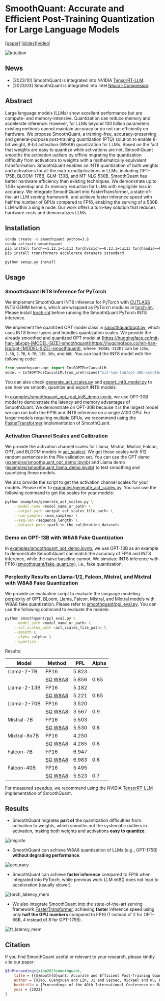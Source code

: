 # SmoothQuant: Accurate and Efficient Post-Training Quantization for Large Language Models 
[[paper](https://arxiv.org/abs/2211.10438)] [[slides](assets/SmoothQuant.pdf)][[video](https://youtu.be/U0yvqjdMfr0)]

![intuition](figures/intuition.png)

## News

- [2023/10] SmoothQuant is integrated into NVIDIA [TensorRT-LLM](https://github.com/NVIDIA/TensorRT-LLM/).
- [2023/03] SmoothQuant is integrated into Intel [Neural-Compressor](https://github.com/intel/neural-compressor).

## Abstract

Large language models (LLMs) show excellent performance but are compute- and memory-intensive.
Quantization can reduce memory and accelerate inference.
However, for LLMs beyond 100 billion parameters, existing methods cannot maintain accuracy or do not run efficiently on hardware.
We propose SmoothQuant, a training-free, accuracy-preserving, and general-purpose post-training quantization (PTQ) solution to enable 8-bit weight, 8-bit activation (W8A8) quantization for LLMs.
Based on the fact that weights are easy to quantize while activations are not, SmoothQuant smooths the activation outliers by offline migrating the quantization difficulty from activations to weights with a mathematically equivalent transformation.
SmoothQuant enables an INT8 quantization of both weights and activations for all the matrix multiplications in LLMs, including OPT-175B, BLOOM-176B, GLM-130B, and MT-NLG 530B. SmoothQuant
has better hardware efficiency than existing techniques.
We demonstrate up to 1.56x speedup and 2x memory reduction for LLMs with negligible loss in accuracy.
We integrate SmoothQuant into FasterTransformer, a state-of-the-art LLM serving framework,
and achieve faster inference speed with half the number of GPUs compared to FP16, enabling the serving of a 530B LLM within a single node. Our work offers a turn-key solution that reduces hardware costs and democratizes LLMs.

## Installation

```bash
conda create -n smoothquant python=3.8
conda activate smoothquant
pip install torch==1.12.1+cu113 torchvision==0.13.1+cu113 torchaudio==0.12.1 --extra-index-url https://download.pytorch.org/whl/cu113
pip install transformers accelerate datasets zstandard

python setup.py install
```

## Usage

### SmoothQuant INT8 Inference for PyTorch

We implement SmoothQuant INT8 inference for PyTorch with [CUTLASS](https://github.com/NVIDIA/cutlass) INT8 GEMM kernels, which are wrapped as PyTorch modules in [torch-int](https://github.com/Guangxuan-Xiao/torch-int). Please install [torch-int](https://github.com/Guangxuan-Xiao/torch-int) before running the SmoothQuant PyTorch INT8 inference.

We implement the quantized OPT model class in [smoothquant/opt.py](smoothquant/opt.py), which uses INT8 linear layers and bundles quantization scales. We provide the already smoothed and quantized OPT model at [https://huggingface.co/mit-han-lab/opt-[MODEL-SIZE]-smoothquant](https://huggingface.co/mit-han-lab/opt-[MODEL-SIZE]-smoothquant), where `[MODEL-SIZE]` can be `125m`, `1.3B`, `2.7B`, `6.7B`, `13B`, `30b`, and `66b`. You can load the INT8 model with the following code:

```python
from smoothquant.opt import Int8OPTForCausalLM
model = Int8OPTForCausalLM.from_pretrained("mit-han-lab/opt-30b-smoothquant")
```

You can also check [generate_act_scales.py](examples/generate_act_scales.py) and [export_int8_model.py](examples/export_int8_model.py) to see how we smooth, quantize and export INT8 models.

In [examples/smoothquant_opt_real_int8_demo.ipynb](examples/smoothquant_opt_real_int8_demo.ipynb), we use OPT-30B model to demonstrate the latency and memory advantages of SmoothQuant. We demonstrate on OPT-30B because it is the largest model we can run both the FP16 and INT8 inference on a single A100 GPU. For larger models requiring multiple GPUs, we recommend using the [FasterTransformer](https://github.com/NVIDIA/FasterTransformer) implementation of SmoothQuant.

### Activation Channel Scales and Calibration

We provide the activation channel scales for Llama, Mistral, Mixtral, Falcon, OPT, and BLOOM models in [act_scales/](act_scales/). We get those scales with 512 random sentences in the Pile validation set. You can use the OPT demo ([examples/smoothquant_opt_demo.ipynb](examples/smoothquant_opt_demo.ipynb)) and Llama demo ([examples/smoothquant_llama_demo.ipynb](examples/smoothquant_llama_demo.ipynb)) to test smoothing and quantizing those models.

We also provide the script to get the activation channel scales for your models. Please refer to [examples/generate_act_scales.py](examples/generate_act_scales.py). You can use the following command to get the scales for your models:

```bash
python examples/generate_act_scales.py \
    --model-name <model_name_or_path> \
    --output-path <output_act_scales_file_path> \
    --num-samples <num_samples> \
    --seq-len <sequence_length> \
    --dataset-path <path_to_the_calibration_dataset>
```

### Demo on OPT-13B with W8A8 Fake Quantization

In [examples/smoothquant_opt_demo.ipynb](examples/smoothquant_opt_demo.ipynb), we use OPT-13B as an example to demonstrate SmoothQuant can match the accuracy of FP16 and INT8 inference, while the naive baseline cannot. We simulate INT8 inference with FP16 ([smoothquant/fake_quant.py](smoothquant/fake_quant.py)), i.e., fake quantization.

### Perplexity Results on Llama-1/2, Falcon, Mistral, and Mixtral with W8A8 Fake Quantization

We provide an evaluation script to evaluate the language modeling perplexity of OPT, BLoom, Llama, Falcon, Mistral, and Mixtral models with W8A8 fake quantization. Please refer to [smoothquant/ppl_eval.py](smoothquant/ppl_eval.py). You can use the following command to evaluate the models:

```bash
python smoothquant/ppl_eval.py \
    --model_path <model_name_or_path> \
    --act_scales_path <act_scales_file_path> \
    --smooth \
    --alpha <alpha> \
    --quantize
```

Results:

| Model        | Method                              | PPL   | Alpha |
| ------------ | ----------------------------------- | ----- | ----- |
| Llama-2-7B   | FP16                                | 5.823 |       |
|              | [SQ W8A8](examples/ppl_eval.sh#L1)  | 5.856 | 0.85  |
| Llama-2-13B  | FP16                                | 5.182 |       |
|              | [SQ W8A8](examples/ppl_eval.sh#L9)  | 5.221 | 0.85  |
| Llama-2-70B  | FP16                                | 3.520 |       |
|              | [SQ W8A8](examples/ppl_eval.sh#L17) | 3.567 | 0.9   |
| Mistral-7B   | FP16                                | 5.503 |       |
|              | [SQ W8A8](examples/ppl_eval.sh#L25) | 5.530 | 0.8   |
| Mixtral-8x7B | FP16                                | 4.250 |       |
|              | [SQ W8A8](examples/ppl_eval.sh#L33) | 4.285 | 0.8   |
| Falcon-7B    | FP16                                | 6.947 |       |
|              | [SQ W8A8](examples/ppl_eval.sh#L41) | 6.983 | 0.6   |
| Falcon-40B   | FP16                                | 5.495 |       |
|              | [SQ W8A8](examples/ppl_eval.sh#L49) | 5.523 | 0.7   |

For measured speedup, we recommend using the NVIDIA [TensorRT-LLM](https://github.com/NVIDIA/TensorRT-LLM/blob/main/docs/source/precision.md#int8-smoothquant-w8a8) implementation of SmoothQuant.

## Results

- SmoothQuant migrates **part of** the quantization difficulties from activation to weights, which smooths out the systematic outliers in activation, making both weights and activations **easy to quantize**. 

![migrate](figures/migrate.jpg)

- SmoothQuant can achieve W8A8 quantization of LLMs (e.g., OPT-175B) **without degrading performance**.

![accuracy](figures/accuracy.png)

- SmoothQuant can achieve **faster inference** compared to FP16 when integrated into PyTorch, while previous work LLM.int8() does not lead to acceleration (usually slower).

![torch_latency_mem](figures/torch_latency_mem.png)

- We also integrate SmoothQuant into the state-of-the-art serving framework [FasterTransformer](https://github.com/NVIDIA/FasterTransformer), achieving **faster** inference speed using only **half the GPU numbers** compared to FP16 (1 instead of 2 for OPT-66B, 4 instead of 8 for OPT-175B).

![ft_latency_mem](figures/ft_latency_mem.png)

## Citation

If you find SmoothQuant useful or relevant to your research, please kindly cite our paper:

```bibtex
@InProceedings{xiao2023smoothquant,
    title = {{S}mooth{Q}uant: Accurate and Efficient Post-Training Quantization for Large Language Models},
    author = {Xiao, Guangxuan and Lin, Ji and Seznec, Mickael and Wu, Hao and Demouth, Julien and Han, Song},
    booktitle = {Proceedings of the 40th International Conference on Machine Learning},
    year = {2023}
}
```
